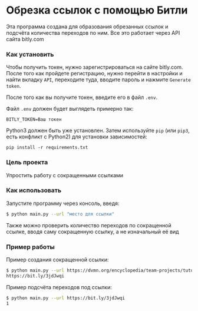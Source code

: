 # Обрезка ссылок с помощью Битли

Эта программа создана для образования обрезанных ссылок и подсчёта количества переходов по ним. Все это работает через API сайта bitly.com

### Как установить

Чтобы получить токен, нужно зарегистрироваться на сайте bitly.com. После того как пройдете регистрацию, нужно перейти в настройки и найти вкладку `API`, переходите туда, вводите пароль и нажмите
`Generate token`.

После того как вы получите токен, введите его в файл `.env`.

Файл `.env` должен будет выглядеть примерно так:
```
BITLY_TOKEN=Ваш токен
```

Python3 должен быть уже установлен. 
Затем используйте `pip` (или `pip3`, есть конфликт с Python2) для установки зависимостей:
```
pip install -r requirements.txt
```

### Цель проекта

Упростить работу с сокращенными ссылками

### Как использовать

Запустите программу через консоль, введя:
```bash
$ python main.py --url "место для ссылки"
```

Также можно проверить количество переходов по сокращенной ссылке, вводя саму сокращенную ссылку, а не изначальный её вид

### Пример работы
Пример создания сокращенной ссылки:
```bash
$ python main.py --url https://dvmn.org/encyclopedia/team-projects/tutorial_readme/
https://bit.ly/3jdJwqi
```
Пример подсчёта переходов под ссылки:
```bash
$ python main.py --url https://bit.ly/3jdJwqi
1
```
